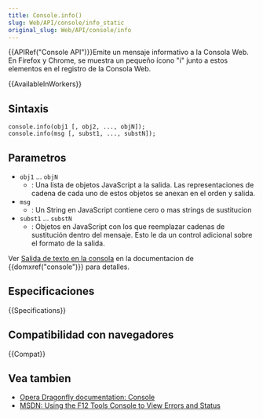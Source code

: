 ```yaml
---
title: Console.info()
slug: Web/API/console/info_static
original_slug: Web/API/console/info
---
```


{{APIRef("Console API")}}Emite un mensaje informativo a la Consola Web. En Firefox y Chrome, se muestra un pequeño ícono "i" junto a estos elementos en el registro de la Consola Web.

{{AvailableInWorkers}}

## Sintaxis

```
console.info(obj1 [, obj2, ..., objN]);
console.info(msg [, subst1, ..., substN]);
```

## Parametros

- `obj1` ... `objN`
  - : Una lista de objetos JavaScript a la salida. Las representaciones de cadena de cada uno de estos objetos se anexan en el orden y salida.
- `msg`
  - : Un String en JavaScript contiene cero o mas strings de sustitucion
- `subst1` ... `substN`
  - : Objetos en JavaScript con los que reemplazar cadenas de sustitución dentro del mensaje. Esto le da un control adicional sobre el formato de la salida.

Ver [Salida de texto en la consola](/es/docs/Web/API/console#Outputting_text_to_the_console) en la documentacion de {{domxref("console")}} para detalles.

## Especificaciones

{{Specifications}}

## Compatibilidad con navegadores

{{Compat}}

## Vea tambien

- [Opera Dragonfly documentation: Console](http://www.opera.com/dragonfly/documentation/console/)
- [MSDN: Using the F12 Tools Console to View Errors and Status](http://msdn.microsoft.com/library/gg589530)
